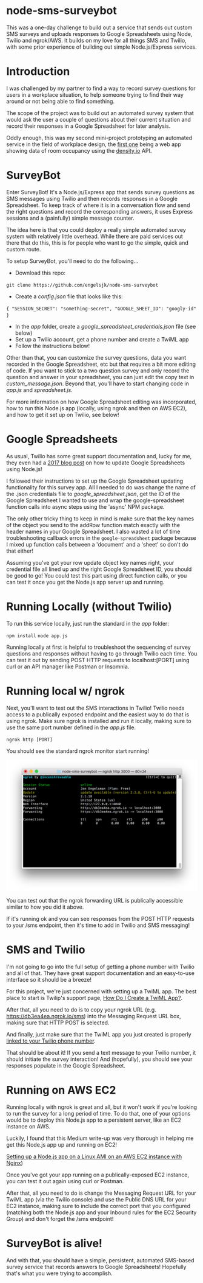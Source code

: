 # node-sms-surveybot
This was a one-day challenge to build out a service that sends out custom SMS surveys and uploads responses to Google Spreadsheets using Node, Twilio and ngrok/AWS. It builds on my love for all things SMS and Twilio, with some prior experience of building out simple Node.js/Express services. 

# Introduction
I was challenged by my partner to find a way to record survey questions for users in a workplace situation, to help someone trying to find their way around or not being able to find something. 

The scope of the project was to build out an automated survey system that would ask the user a couple of questions about their current situation and record their responses in a Google Spreadsheet for later analysis. 

Oddly enough, this was my second mini-project prototyping an automated service in the field of workplace design, the [first one]([](https://github.com/engelsjk/web-demo-density-rooms)) being a web app showing data of room occupancy using the [density.io](https://www.density.io/) API. 

# SurveyBot
Enter SurveyBot! It's a Node.js/Express app that sends survey questions as SMS messages using Twilio and then records responses in a Google Spreadsheet. To keep track of where it is in a conversation flow and send the right questions and record the corresponding answers, it uses Express sessions and a (painfully) simple message counter. 

The idea here is that you could deploy a really simple automated survey system with relatively little overhead. While there are paid services out there that do this, this is for people who want to go the simple, quick and custom route.

To setup SurveyBot, you'll need to do the following... 

* Download this repo:

`git clone https://github.com/engelsjk/node-sms-surveybot`
 
* Create a *config.json* file that looks like this:

`
{
	"SESSION_SECRET": "something-secret",
	"GOOGLE_SHEET_ID": "googly-id"
}
`

* In the *app* folder, create a *google_spreadsheet_credentials.json* file (see below)
* Set up a Twilio account, get a phone number and create a TwiML app
* Follow the instructions below!

Other than that, you can customize the survey questions, data you want recorded in the Google Spreadsheet, etc but that requires a bit more editing of code. If you want to stick to a two question survey and only record the question and answer in your spreadsheet, you can just edit the copy text in *custom_message.json*. Beyond that, you'll have to start changing code in *app.js* and *spreadsheet.js*. 

For more information on how Google Spreadsheet editing was incorporated, how to run this Node.js app (locally, using ngrok and then on AWS EC2), and how to get it set up on Twilio, see below!

# Google Spreadsheets 
As usual, Twilio has some great support documentation and, lucky for me, they even had a [2017 blog post](https://www.twilio.com/blog/2017/03/google-spreadsheets-and-javascriptnode-js.html) on how to update Google Spreadsheets using Node.js! 

I followed their instructions to set up the Google Spreadsheet updating functionality for this survey app. All I needed to do was change the name of the .json credentials file to *google_spreadsheet.json*, get the ID of the Google Spreadsheet I wanted to use and wrap the google-spreadsheet function calls into async steps using the 'async' NPM package.

The only other tricky thing to keep in mind is make sure that the key names of the object you send to the addRow function match exactly with the header names in your Google Spreadsheet. I also wasted a lot of time troubleshooting callback errors in the `google-spreadsheet` package because I mixed up function calls between a 'document' and a 'sheet' so don't do that either!

Assuming you've got your row update object key names right, your credential file all lined up and the right Google Spreadsheet ID, you should be good to go! You could test this part using direct function calls, or you can test it once you get the Node.js app server up and running.

# Running Locally (without Twilio)
To run this service locally, just run the standard in the *app* folder:

`npm install`
`node app.js`

Running locally at first is helpful to troubleshoot the sequencing of survey questions and responses without having to go through Twilio each time.  You can test it out by sending POST HTTP requests to localhost:[PORT] using curl or an API manager like Postman or Insomnia. 

# Running local w/ ngrok
Next, you'll want to test out the SMS interactions in Twilio! Twilio needs access to a publically exposed endpoint and the easiest way to do that is using ngrok. Make sure ngrok is installed and run it locally, making sure to use the same port number defined in the *app.js* file.

`ngrok http [PORT]`

You should see the standard ngrok monitor start running!

![](images/ngrok.png)

You can test out that the ngrok forwarding URL is publically accessible similar to how you did it above.

If it's running ok and you can see responses from the POST HTTP requests to your /sms endpoint, then it's time to add in Twilio and SMS messaging!

# SMS and Twilio
I'm not going to go into the full setup of getting a phone number with Twilio and all of that. They have great support documentation and an easy-to-use interface so it should be a breeze!

For this project, we're just concerned with setting up a TwiML app. The best place to start is Twilip's support page, [How Do I Create a TwiML App?](https://support.twilio.com/hc/en-us/articles/223180928-How-Do-I-Create-a-TwiML-App-). 

After that, all you need to do is to copy your ngrok URL (e.g. https://db3ea4ea.ngrok.io/sms) into the Messaging Request URL box, making sure that HTTP POST is selected.

And finally, just make sure that the TwiML app you just created is properly [linked to your Twilio phone number](https://support.twilio.com/hc/en-us/articles/223136047-Configuring-Phone-Numbers-to-Receive-SMS-Messages#twimlbin). 

That should be about it! If you send a text message to your Twilio number, it should initiate the survey interaction! And (hopefully), you should see your responses populate in the Google Spreadsheet.

# Running on AWS EC2
Running locally with ngrok is great and all, but it won't work if you're looking to run the survey for a long period of time. To do that, one of your options would be to deploy this Node.js app to a persistent server, like an EC2 instance on AWS.

Luckily, I found that this Medium write-up was very thorough in helping me get this Node.js app up and running on EC2! 

[Setting up a Node.js app on a Linux AMI on an AWS EC2 instance with Nginx](https://medium.com/@nishankjaintdk/setting-up-a-node-js-app-on-a-linux-ami-on-an-aws-ec2-instance-with-nginx-59cbc1bcc68c))

Once you've got your app running on a publically-exposed EC2 instance, you can test it out again using curl or Postman. 

After that, all you need to do is change the Messaging Request URL for your TwiML app (via the Twilio console) and use the Public DNS URL for your EC2 instance, making sure to include the correct port that you configured (matching both the Node.js app and your Inbound rules for the EC2 Security Group) and don't forget the /sms endpoint!

# SurveyBot is alive!
And with that, you should have a simple, persistent, automated SMS-based survey service that records answers to Google Spreadsheets! Hopefully that's what you were trying to accomplish.
